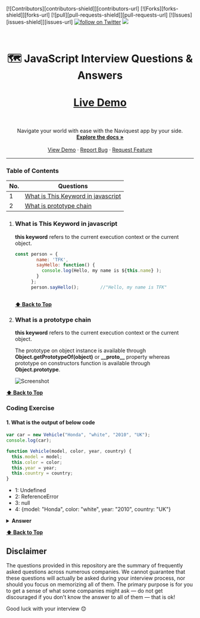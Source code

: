 [![Contributors][contributors-shield]][contributors-url]
[![Forks][forks-shield]][forks-url]
[![pull][pull-requests-shield]][pull-requests-url]
[![Issues][issues-shield]][issues-url]
<a href="https://twitter.com/intent/follow?screen_name=thowfeeksalim6">
        <img src="https://img.shields.io/twitter/follow/thowfeeksalim6?style=social&logo=twitter"
            alt="follow on Twitter"></a>
<a href=#><img src="/16.gif"></a>

<br>
<h1 align="center"> <strong> 🗺 JavaScript Interview Questions & Answers </strong> </h1> 
<h1 align="center"><a href="https://thowfeeksalim.github.io/naviquest/">Live Demo</a></h1>

<!-- PROJECT LOGO -->
<br />
<p align="center">
  <p align="center">
    Navigate your world with ease with the Naviquest app by your side.
    <br />
    <a href="#about-the-project"><strong>Explore the docs »</strong></a>
    <br />
    <br />
    <a href="https://thowfeeksalim.github.io/naviquest/">View Demo</a>
    ·
    <a href="https://github.com/thowfeeksalim/naviquest/issues">Report Bug</a>
    ·
    <a href="https://github.com/thowfeeksalim/naviquest/issues">Request Feature</a>
  </p>
</p>



---

### Table of Contents

| No. | Questions                                                                                                                                                         |
| --- | ----------------------------------------------------------------------------------------------------------------------------------------------------------------- |
| 1   | [What is This Keyword in javascript](#what-is-This-Keyword-in-javascript)                                         |
| 2   | [What is prototype chain](#what-is-a-prototype-chain)                                                                                                           

1. ### What is This Keyword in javascript

   **this keyword** refers to the current execution context or the current object. 

    ```javascript
    const person = {
            name: 'TFK',
            sayHello: function() {
              console.log(Hello, my name is ${this.name} );
            }
          };
          person.sayHello();        //"Hello, my name is TFK"
        
    ```
    

    **[⬆ Back to Top](#table-of-contents)**
   

   

 2. ### What is a prototype chain

      **this keyword** refers to the current execution context or the current object. 


      The prototype on object instance is available through **Object.getPrototypeOf(object)** or **\_\_proto__** property whereas prototype on constructors function is       available through **Object.prototype**.

    ![Screenshot](images/prototype_chain.png) 

   **[⬆ Back to Top](#table-of-contents)**




### Coding Exercise

   #### 1. What is the output of below code

   ```javascript
   var car = new Vehicle("Honda", "white", "2010", "UK");
   console.log(car);

   function Vehicle(model, color, year, country) {
     this.model = model;
     this.color = color;
     this.year = year;
     this.country = country;
   }
   ```

   - 1: Undefined
   - 2: ReferenceError
   - 3: null
   - 4: {model: "Honda", color: "white", year: "2010", country: "UK"}

   <details><summary><b>Answer</b></summary>
   <p>

   ##### Answer: 4

   The function declarations are hoisted similar to any variables. So the placement for `Vehicle` function declaration doesn't make any difference.

   </p>
   </details>



**[⬆ Back to Top](#table-of-contents)**

 
   ## Disclaimer

   The questions provided in this repository are the summary of frequently asked questions across numerous companies. We cannot guarantee that these questions will actually be asked during your interview process, nor should you focus on memorizing all of them. The primary purpose is for you to get a sense of what some companies might ask — do not get discouraged if you don't know the answer to all of them ⁠— that is ok!

   Good luck with your interview 😊

